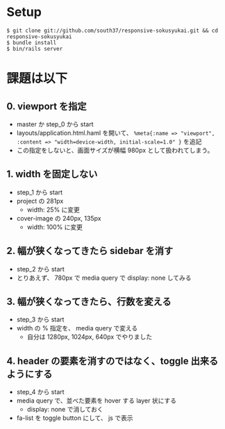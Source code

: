 # Setup

```
$ git clone git://github.com/south37/responsive-sokusyukai.git && cd responsive-sokusyukai
$ bundle install
$ bin/rails server
```

# 課題は以下
## 0. viewport を指定
- master か step_0 から start
- layouts/application.html.haml を開いて、 `%meta{:name => "viewport", :content => "width=device-width, initial-scale=1.0" }` を追記
- この指定をしないと、画面サイズが横幅 980px として扱われてしまう。

## 1. width を固定しない
- step_1 から start
- project の 281px
  - width: 25% に変更
- cover-image の 240px, 135px
  - width: 100% に変更

##  2. 幅が狭くなってきたら sidebar を消す
- step_2 から start
- とりあえず、 780px で media query で display: none してみる

## 3. 幅が狭くなってきたら、行数を変える
- step_3 から start
- width の % 指定を、 media query で変える
  - 自分は 1280px, 1024px, 640px でやりました

## 4. header の要素を消すのではなく、toggle 出来るようにする
- step_4 から start
- media query で、並べた要素を hover する layer 状にする
    - display: none で消しておく
- fa-list を toggle button にして、 js で表示
